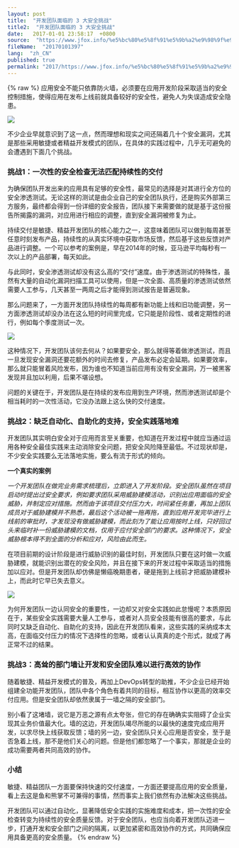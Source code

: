 ```yaml
---
layout: post
title:  "开发团队面临的 3 大安全挑战"
title2:  "开发团队面临的 3 大安全挑战"
date:   2017-01-01 23:58:17  +0800
source:  "https://www.jfox.info/%e5%bc%80%e5%8f%91%e5%9b%a2%e9%98%9f%e9%9d%a2%e4%b8%b4%e7%9a%843%e5%a4%a7%e5%ae%89%e5%85%a8%e6%8c%91%e6%88%98.html"
fileName:  "20170101397"
lang:  "zh_CN"
published: true
permalink: "2017/https://www.jfox.info/%e5%bc%80%e5%8f%91%e5%9b%a2%e9%98%9f%e9%9d%a2%e4%b8%b4%e7%9a%843%e5%a4%a7%e5%ae%89%e5%85%a8%e6%8c%91%e6%88%98.html"
---
```

{% raw %}
应用安全不能只依靠防火墙，必须要在应用开发阶段采取适当的安全控制措施，使得应用在发布上线前就具备较好的安全性，避免人为失误造成安全隐患。

![](09b06a9.jpg)

不少企业早就意识到了这一点，然而理想和现实之间还隔着几十个安全漏洞，尤其是那些采用敏捷或者精益开发模式的团队，在具体的实践过程中，几乎无可避免的会遭遇到下面几个挑战。

### 挑战1：一次性的安全检查无法匹配持续性的交付

为确保团队开发出来的应用具有足够的安全性，最常见的选择是对其进行全方位的安全渗透测试。无论这样的测试是由企业自己的安全团队执行，还是购买外部第三方服务，最终都会得到一份详细的安全报告，团队接下来需要做的就是基于这份报告所揭露的漏洞，对应用进行相应的调整，直到安全漏洞被修复为止。

持续交付是敏捷、精益开发团队的核心能力之一，这意味着团队可以做到每周甚至任意时刻发布产品，持续性的从真实环境中获取市场反馈，然后基于这些反馈对产品进行调整。一个可以参考的案例是，早在2014年的时候，亚马逊平均每秒有一次以上的产品部署，每天如此。

与此同时，安全渗透测试却没有这么高的“交付”速度。由于渗透测试的特殊性，虽然有大量的自动化漏洞扫描工具可以使用，但是一次全面、高质量的渗透测试依然需要人工参与，几天甚至一两周之后才能得到测试报告是普遍现象。

那么问题来了，一方面开发团队持续性的每周都有新功能上线和旧功能调整，另一方面渗透测试却没办法在这么短的时间里完成，它只能是阶段性、或者定期性的进行，例如每个季度测试一次。

![](1edbf02.jpg)

这种情况下，开发团队该何去何从？如果要安全，那么就得等着做渗透测试，而且一旦发现安全漏洞还要花额外的时间去修复，产品发布必定会延期。如果要效率，那么就只能冒着风险发布，因为谁也不知道当前应用有没有安全漏洞，万一被黑客发现并且加以利用，后果不堪设想。

问题的关键在于，开发团队是在持续的发布应用到生产环境，然而渗透测试却是个相当耗时的一次性活动，它没办法跟上这么快的交付速度。

### 挑战2：缺乏自动化、自助化的支持，安全实践落地难

开发团队其实明白安全对于应用而言至关重要，也知道在开发过程中就应当通过运用各种安全最佳实践来主动消除安全问题，把安全风险降至最低。不过现状却是，不少安全实践要么无法落地实施，要么有流于形式的倾向。

**一个真实的案例**

*一个开发团队在做完业务需求梳理后，立即进入了开发阶段。安全团队虽然在项目启动时提出过安全要求，例如要求团队采用威胁建模活动，识别出应用面临的安全威胁，并制定应对措施。然而由于该项目交付压力大，时间紧任务重，再加上团队成员对于威胁建模并不熟悉，最后这个活动被一拖再拖，直到应用开发完毕进行上线前的审批时，才发现没有做威胁建模，而此刻为了能让应用按时上线，只好回过头来临时补一份威胁建模的文档，仅用于应付安全部门的要求。这种情况下，安全威胁根本得不到全面的分析和应对，风险由此而生。*

在项目前期的设计阶段是进行威胁识别的最佳时刻，开发团队只要在这时做一次威胁建模，就能识别出潜在的安全风险，并且在接下来的开发过程中采取适当的措施加以应对。但是开发团队却仿佛是懒癌晚期患者，硬是拖到上线前才把威胁建模补上，而此时它早已失去意义。

![](1864f10.jpg)

为何开发团队一边认同安全的重要性，一边却又对安全实践如此怠慢呢？本质原因在于，某些安全实践需要大量人工参与，或者对人员安全技能有很高的要求，与此同时又缺乏自动化、自助化的支持，因此在开发团队看来，这些实践的采纳成本太高，在面临交付压力的情况下选择性的忽略，或者认认真真的走个形式，就成了再正常不过的结果。

### 挑战3：高耸的部门墙让开发和安全团队难以进行高效的协作

随着敏捷、精益开发模式的普及，再加上DevOps转型的助推，不少企业已经开始组建全功能开发团队，团队中各个角色有着共同的目标，相互协作以更高的效率交付应用。但是安全团队却依然隶属于一墙之隔的安全部门。

别小看了这堵墙，说它是万恶之源有点太夸张，但它的存在确确实实阻碍了企业实现其业务价值最大化。墙的这边，开发团队竭尽所能的以最快的速度完成应用开发，以求尽快上线获取反馈；墙的另一边，安全团队只关心应用是否安全，至于是否急着上线，那不是他们关心的问题。但是他们都忽略了一个事实，那就是企业的成功需要两者共同高效的协作。

### 小结

敏捷、精益团队一方面要保持快速的交付速度，一方面还要提高应用的安全质量，看上去这是鱼和熊掌不可兼得的事情，然而事实上我们依然有办法解决这些挑战。

开发团队可以通过自动化，显著降低安全实践的实施难度和成本，把一次性的安全检查转变为持续性的安全质量反馈。对于安全团队，也应当向着开发团队迈进一步，打通开发和安全部门之间的隔离，以更加紧密和高效协作的方式，共同确保应用具备更高的安全质量。
{% endraw %}